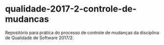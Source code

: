 # qualidade-2017-2-controle-de-mudancas
Repositório para prática do processo de controle de mudanças da disciplina de Qualidade de Software 2017/2.
